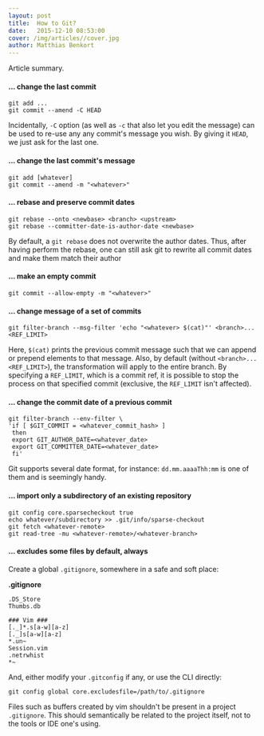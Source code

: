 ```yaml
---
layout: post
title:  How to Git?
date:   2015-12-10 08:53:00
cover: /img/articles//cover.jpg
author: Matthias Benkort
---
```


Article summary.

<!--more-->

#### ... change the last commit

```
git add ...
git commit --amend -C HEAD
``` 

Incidentally, `-C` option (as well as `-c` that also let you edit the message) can be used to
re-use any any commit's message you wish. By giving it `HEAD`, we just ask for the last one. 

#### ... change the last commit's message

```
git add [whatever]
git commit --amend -m "<whatever>"
```

#### ... rebase and preserve commit dates

```
git rebase --onto <newbase> <branch> <upstream>
git rebase --committer-date-is-author-date <newbase>
```

By default, a `git rebase` does not overwrite the author dates. Thus, after having perform the
rebase, one can still ask git to rewrite all commit dates and make them match their author

#### ... make an empty commit

```
git commit --allow-empty -m "<whatever>"
```

#### ... change message of a set of commits

```
git filter-branch --msg-filter 'echo "<whatever> $(cat)"' <branch>...<REF_LIMIT>
```

Here, `$(cat)` prints the previous commit message such that we can append or prepend elements
to that message. Also, by default (without `<branch>...<REF_LIMIT>`), the transformation will
apply to the entire branch. By specifying a `REF_LIMIT`, which is a commit ref, it is possible
to stop the process on that specified commit (exclusive, the `REF_LIMIT` isn't affected).

#### ... change the commit date of a previous commit

```
git filter-branch --env-filter \
'if [ $GIT_COMMIT = <whatever_commit_hash> ]
 then
 export GIT_AUTHOR_DATE=<whatever_date>
 export GIT_COMMITTER_DATE=<whatever_date>
 fi'
```

Git supports several date format, for instance: `dd.mm.aaaaThh:mm` is one of them and is
seemingly handy.

#### ... import only a subdirectory of an existing repository 

```
git config core.sparsecheckout true
echo whatever/subdirectory >> .git/info/sparse-checkout
git fetch <whatever-remote>
git read-tree -mu <whatever-remote>/<whatever-branch>
```

#### ... excludes some files by default, always

Create a global `.gitignore`, somewhere in a safe and soft place:

**.gitignore**
```
.DS_Store
Thumbs.db

### Vim ###
[._]*.s[a-w][a-z]
[._]s[a-w][a-z]
*.un~
Session.vim
.netrwhist
*~
```

And, either modify your `.gitconfig` if any, or use the CLI directly:

```
git config global core.excludesfile=/path/to/.gitignore
```

Files such as buffers created by vim shouldn't be present in a project `.gitignore`. This
should semantically be related to the project itself, not to the tools or IDE one's using.
